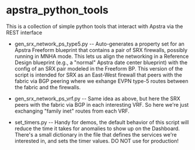 # apstra_python_tools
This is a collection of simple python tools that interact with Apstra via the
REST interface

- gen_srx_network_ps_type5.py -- Auto-generates a property set for an Apstra
  Freeform blueprint that contains a pair of SRX firewalls, possibly running
  in MNHA mode.  This lets us align the networking in a Reference Design
  blueprint (e.g., a "normal" Apstra date center blueprint) with the config
  of an SRX pair modeled in the Freeform BP.  This version of the script is
  intended for SRX as an East-West firewall that peers with the fabric via
  BGP peering where we exhange EVPN type-5 routes between the fabric and
  the firewalls.

- gen_srx_network_ps_vrf.py -- Same idea as above, but here the SRX peers with
  the fabric via BGP in each interesting VRF.  So here we're just exchanging
  "family inet" routes from each VRF.

- set_timers.py -- Handy for demos, the default behavior of this script will
  reduce the time it takes for anomalies to show up on the Dashboard.  There's
  a small dictionary in the file that defines the services we're interested in,
  and sets the timer values.  DO NOT use for production!

